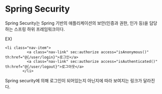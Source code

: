 # Spring Security

Spring Security는 Spring 기반의 애플리케이션의 보안(인증과 권한, 인가 등)을 담당하는 스프링 하위 프레임워크이다. 

EX)

```
<li class="nav-item">
          <a class="nav-link" sec:authorize access="isAnonymous()" th:href="@{/user/login}">로그인</a>
          <a class="nav-link" sec:authorize access="isAuthenticated()" th:href="@{/user/logout}">로그아웃</a>
        </li>
```

Spring security에 의해 로그인이 되어있는지 아닌지에 따라 보여지는 링크가 달라진다.

